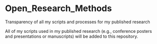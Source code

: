 # Open_Research_Methods
Transparency of all my scripts and processes for my published research

All of my scripts used in my published research (e.g., conference posters and presentations or manuscripts) will be added to this repository.
